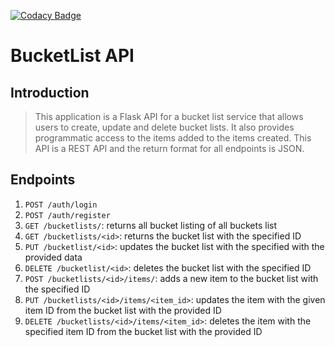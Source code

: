 [![Codacy Badge](https://api.codacy.com/project/badge/Grade/6a480c4abec04cfa94dac28245f23c61)](https://www.codacy.com/app/arnold-okoth/cp2_blapi?utm_source=github.com&amp;utm_medium=referral&amp;utm_content=andela-aokoth/cp2_blapi&amp;utm_campaign=Badge_Grade)

# BucketList API

## Introduction

> This application is a Flask API for a bucket list service that allows users to create, update and delete bucket lists. It also provides programmatic access to the items added to the items created. This API is a REST API and the return format for all endpoints is JSON.

## Endpoints

1. `POST /auth/login`
2. `POST /auth/register`
3. `GET /bucketlists/`: returns all bucket listing of all buckets list
4. `GET /bucketlists/<id>`: returns the bucket list with the specified ID
5. `PUT /bucketlist/<id>`: updates the bucket list with the specified with the provided data
6. `DELETE /bucketlist/<id>`: deletes the bucket list with the specified ID
7. `POST /bucketlists/<id>/items/`: adds a new item to the bucket list with the specified ID
8. `PUT /bucketlists/<id>/items/<item_id>`: updates the item with the given item ID from the bucket list with the provided ID
9. `DELETE /bucketlists/<id>/items/<item_id>`: deletes the item with the specified item ID from the bucket list with the provided ID
